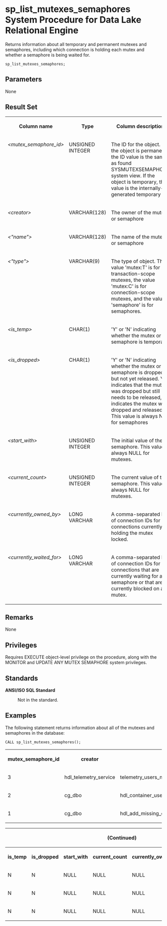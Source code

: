 <!-- loio95ebd85c6ea11014aa449ce4706bbebd -->

# sp\_list\_mutexes\_semaphores System Procedure for Data Lake Relational Engine

Returns information about all temporary and permanent mutexes and semaphores, including which connection is holding each mutex and whether a semaphore is being waited for.



```
sp_list_mutexes_semaphores;
```



<a name="loio95ebd85c6ea11014aa449ce4706bbebd__section_obc_v1j_yyb"/>

## Parameters

None



## Result Set


<table>
<tr>
<th valign="top">

Column name

</th>
<th valign="top">

Type

</th>
<th valign="top">

Column description

</th>
</tr>
<tr>
<td valign="top">

*<mutex\_semaphore\_id\>*

</td>
<td valign="top">

UNSIGNED INTEGER

</td>
<td valign="top">

The ID for the object. If the object is permanent, the ID value is the same as found SYSMUTEXSEMAPHORE system view. If the object is temporary, the value is the internally-generated temporary ID.

</td>
</tr>
<tr>
<td valign="top">

*<creator\>*

</td>
<td valign="top">

VARCHAR\(128\)

</td>
<td valign="top">

The owner of the mutex or semaphore

</td>
</tr>
<tr>
<td valign="top">

*<"name"\>*

</td>
<td valign="top">

VARCHAR\(128\)

</td>
<td valign="top">

The name of the mutex or semaphore

</td>
</tr>
<tr>
<td valign="top">

*<"type"\>*

</td>
<td valign="top">

VARCHAR\(9\)

</td>
<td valign="top">

The type of object. The value 'mutex:T' is for transaction-scope mutexes, the value 'mutex:C' is for connection-scope mutexes, and the value 'semaphore' is for semaphores.

</td>
</tr>
<tr>
<td valign="top">

*<is\_temp\>*

</td>
<td valign="top">

CHAR\(1\)

</td>
<td valign="top">

'Y' or 'N' indicating whether the mutex or semaphore is temporary.

</td>
</tr>
<tr>
<td valign="top">

*<is\_dropped\>*

</td>
<td valign="top">

CHAR\(1\)

</td>
<td valign="top">

'Y' or 'N' indicating whether the mutex or semaphore is dropped but not yet released. Y indicates that the mutex was dropped but still needs to be released, N indicates the mutex was dropped and released. This value is always N for semaphores

</td>
</tr>
<tr>
<td valign="top">

*<start\_with\>*

</td>
<td valign="top">

UNSIGNED INTEGER

</td>
<td valign="top">

The initial value of the semaphore. This value is always NULL for mutexes.

</td>
</tr>
<tr>
<td valign="top">

*<current\_count\>*

</td>
<td valign="top">

UNSIGNED INTEGER

</td>
<td valign="top">

The current value of the semaphore. This value is always NULL for mutexes.

</td>
</tr>
<tr>
<td valign="top">

*<currently\_owned\_by\>*

</td>
<td valign="top">

LONG VARCHAR

</td>
<td valign="top">

A comma-separated list of connection IDs for connections currently holding the mutex locked.

</td>
</tr>
<tr>
<td valign="top">

*<currently\_waited\_for\>*

</td>
<td valign="top">

LONG VARCHAR

</td>
<td valign="top">

A comma-separated list of connection IDs for connections that are currently waiting for a semaphore or that are currently blocked on a mutex.

</td>
</tr>
</table>



## Remarks

None



## Privileges

Requires EXECUTE object-level privilege on the procedure, along with the MONITOR and UPDATE ANY MUTEX SEMAPHORE system privileges.



## Standards


<dl>
<dt><b>

ANSI/ISO SQL Standard

</b></dt>
<dd>

Not in the standard.



</dd>
</dl>



<a name="loio95ebd85c6ea11014aa449ce4706bbebd__section_ed2_yfk_yyb"/>

## Examples

The following statement returns information about all of the mutexes and semaphores in the database:

```
CALL sp_list_mutexes_semaphores();
```


<table>
<tr>
<th valign="top">

mutex\_semaphore\_id

</th>
<th valign="top">

creator

</th>
<th valign="top">

name

</th>
<th valign="top">

type

</th>
<th valign="top">

is\_temp

</th>
</tr>
<tr>
<td valign="top">

3

</td>
<td valign="top">

hdl\_telemetry\_service

</td>
<td valign="top">

telemetry\_users\_mutex

</td>
<td valign="top">

MUTEX:C

</td>
<td valign="top">

N

</td>
</tr>
<tr>
<td valign="top">

2

</td>
<td valign="top">

cg\_dbo

</td>
<td valign="top">

hdl\_container\_users\_mutex

</td>
<td valign="top">

MUTEX:C

</td>
<td valign="top">

N

</td>
</tr>
<tr>
<td valign="top">

1

</td>
<td valign="top">

cg\_dbo

</td>
<td valign="top">

hdl\_add\_missing\_container\_objects\_mutex

</td>
<td valign="top">

MUTEX:C

</td>
<td valign="top">

N

</td>
</tr>
</table>


<table>
<tr>
<th valign="top" colspan="6">

\(Continued\)

</th>
</tr>
<tr>
<th valign="top">

is\_temp

</th>
<th valign="top">

is\_dropped

</th>
<th valign="top">

start\_with

</th>
<th valign="top">

current\_count

</th>
<th valign="top">

currently\_owned\_by

</th>
<th valign="top">

currently\_waited\_for

</th>
</tr>
<tr>
<td valign="top">

N

</td>
<td valign="top">

N

</td>
<td valign="top">

NULL

</td>
<td valign="top">

NULL

</td>
<td valign="top">

NULL

</td>
<td valign="top">

NULL

</td>
</tr>
<tr>
<td valign="top">

N

</td>
<td valign="top">

N

</td>
<td valign="top">

NULL

</td>
<td valign="top">

NULL

</td>
<td valign="top">

NULL

</td>
<td valign="top">

NULL

</td>
</tr>
<tr>
<td valign="top">

N

</td>
<td valign="top">

N

</td>
<td valign="top">

NULL

</td>
<td valign="top">

NULL

</td>
<td valign="top">

NULL

</td>
<td valign="top">

NULL

</td>
</tr>
</table>

